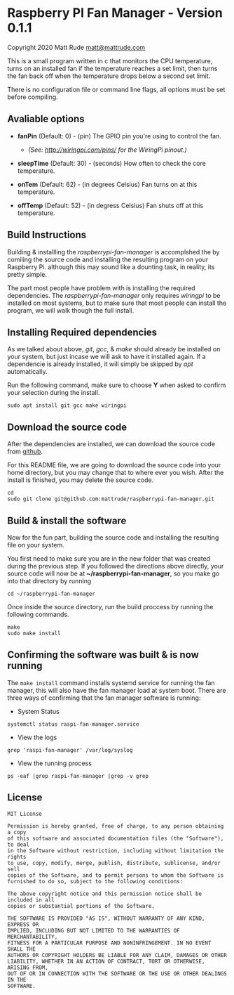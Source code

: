 # Raspberry PI Fan Manager - Version 0.1.1

Copyright 2020 Matt Rude <matt@mattrude.com>

This is a small program written in c that monitors the CPU temperature,
turns on an installed fan if the temperature reaches a set limit, then turns
the fan back off when the temperature drops below a second set limit.

There is no configuration file or command line flags, all options must be
set before compiling.

## Avaliable options

* **fanPin** (Default: 0) - (pin) The GPIO pin you're using to control the fan.
  * *(See: http://wiringpi.com/pins/ for the WiringPi pinout.)*
* **sleepTime** (Default: 30) - (seconds) How often to check the core temperature.

* **onTem** (Default: 62) -  (in degrees Celsius) Fan turns on at this temperature.
* **offTemp** (Default: 52) - (in degress Celsius) Fan shuts off at this temperature.


## Build Instructions

Building & installling the *raspberrypi-fan-manager* is accomplshed the by comiling the source code and installing the resulting program on your Raspberry Pi.  although this may sound like a dounting task, in reality, its pretty simple.

The part most people have problem with is installing the required dependencies.  The *raspberrypi-fan-manager* only requires *wiringpi* to be installed on most systems, but to make sure that most people can install the program, we will walk though the full install.


## Installing Required dependencies

As we talked about above, *git*, *gcc*, & *make* should already be installed on your system, but just incase we will ask to have it installed again.  If a dependencie is already installed, it will simply be skipped by *apt* automatically.

Run the following command, make sure to choose **Y** when asked to confirm your selection during the install.

```
sudo apt install git gcc make wiringpi
```

## Download the source code

After the dependencies are installed, we can download the source code from [github](https://github.com/mattrude/raspberrypi-fan-manager).

For this README file, we are going to download the source code into your home directory, but you may change that to where ever you wish.  After the install is finished, you may delete the source code.

```
cd
sudo git clone git@github.com:mattrude/raspberrypi-fan-manager.git
```

## Build & install the software

Now for the fun part, building the source code and installing the resulting file on your system.

You first need to make sure you are in the new folder that was created during the previous step.  If you followed the directions above directly, your source code will now be at **~/raspberrypi-fan-manager**, so you make go into that directory by running

```
cd ~/raspberrypi-fan-manager
```

Once inside the source directory, run the build proccess by running the following commands.

```
make
sudo make install
```

## Confirming the software was built & is now running

The `make install` command installs systemd service for running the fan manager, this will also have the fan manager load at system boot.  There are three ways of confirming that the fan manager software is running:

* System Status

```
systemctl status raspi-fan-manager.service
```

* View the logs

```
grep 'raspi-fan-manager' /var/log/syslog
```

* View the running process

```
ps -eaf |grep raspi-fan-manager |grep -v grep
```

## License

```
MIT License

Permission is hereby granted, free of charge, to any person obtaining a copy
of this software and associated documentation files (the "Software"), to deal
in the Software without restriction, including without limitation the rights
to use, copy, modify, merge, publish, distribute, sublicense, and/or sell
copies of the Software, and to permit persons to whom the Software is
furnished to do so, subject to the following conditions:

The above copyright notice and this permission notice shall be included in all
copies or substantial portions of the Software.

THE SOFTWARE IS PROVIDED "AS IS", WITHOUT WARRANTY OF ANY KIND, EXPRESS OR
IMPLIED, INCLUDING BUT NOT LIMITED TO THE WARRANTIES OF MERCHANTABILITY,
FITNESS FOR A PARTICULAR PURPOSE AND NONINFRINGEMENT. IN NO EVENT SHALL THE
AUTHORS OR COPYRIGHT HOLDERS BE LIABLE FOR ANY CLAIM, DAMAGES OR OTHER
LIABILITY, WHETHER IN AN ACTION OF CONTRACT, TORT OR OTHERWISE, ARISING FROM,
OUT OF OR IN CONNECTION WITH THE SOFTWARE OR THE USE OR OTHER DEALINGS IN THE
SOFTWARE.
```
